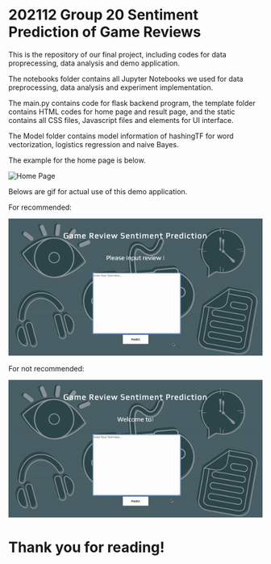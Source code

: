 # 202112 Group 20 Sentiment Prediction of Game Reviews

This is the repository of our final project, including codes for data proprecessing, data analysis and demo application.

The notebooks folder contains all Jupyter Notebooks we used for data preprocessing, data analysis and experiment implementation. 

The main.py contains code for flask backend program, the template folder contains HTML codes for home page and result page, and the static contains all CSS files, Javascript files and elements for UI interface.

The Model folder contains model information of hashingTF for word vectorization, logistics regression and naive Bayes.

The example for the home page is below.

![Home Page](https://github.com/Sapphirine/202112-20-Sentiment-Prediction-of-Game-Reviews/blob/main/home.png)

Belows are gif for actual use of this demo application.

For recommended:

![Recommend](https://github.com/Sapphirine/202112-20-Sentiment-Prediction-of-Game-Reviews/blob/main/recommend.gif)

For not recommended:

![Not Recommend](https://github.com/Sapphirine/202112-20-Sentiment-Prediction-of-Game-Reviews/blob/main/notrecommend.gif)

# Thank you for reading!